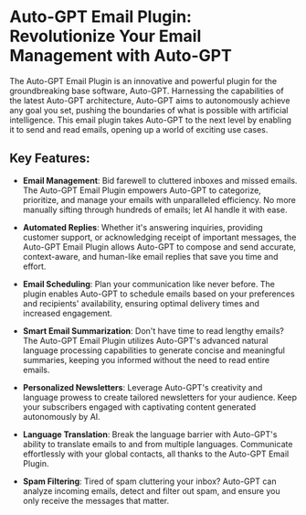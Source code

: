 # Auto-GPT Email Plugin: Revolutionize Your Email Management with Auto-GPT
The Auto-GPT Email Plugin is an innovative and powerful plugin for the groundbreaking base software, Auto-GPT. Harnessing the capabilities of the latest Auto-GPT architecture, Auto-GPT aims to autonomously achieve any goal you set, pushing the boundaries of what is possible with artificial intelligence. This email plugin takes Auto-GPT to the next level by enabling it to send and read emails, opening up a world of exciting use cases.

## Key Features:
- **Email Management**: Bid farewell to cluttered inboxes and missed emails. The Auto-GPT Email Plugin empowers Auto-GPT to categorize, prioritize, and manage your emails with unparalleled efficiency. No more manually sifting through hundreds of emails; let AI handle it with ease.

- **Automated Replies**: Whether it's answering inquiries, providing customer support, or acknowledging receipt of important messages, the Auto-GPT Email Plugin allows Auto-GPT to compose and send accurate, context-aware, and human-like email replies that save you time and effort.

- **Email Scheduling**: Plan your communication like never before. The plugin enables Auto-GPT to schedule emails based on your preferences and recipients' availability, ensuring optimal delivery times and increased engagement.

- **Smart Email Summarization**: Don't have time to read lengthy emails? The Auto-GPT Email Plugin utilizes Auto-GPT's advanced natural language processing capabilities to generate concise and meaningful summaries, keeping you informed without the need to read entire emails.

- **Personalized Newsletters**: Leverage Auto-GPT's creativity and language prowess to create tailored newsletters for your audience. Keep your subscribers engaged with captivating content generated autonomously by AI.

- **Language Translation**: Break the language barrier with Auto-GPT's ability to translate emails to and from multiple languages. Communicate effortlessly with your global contacts, all thanks to the Auto-GPT Email Plugin.

- **Spam Filtering**: Tired of spam cluttering your inbox? Auto-GPT can analyze incoming emails, detect and filter out spam, and ensure you only receive the messages that matter.
